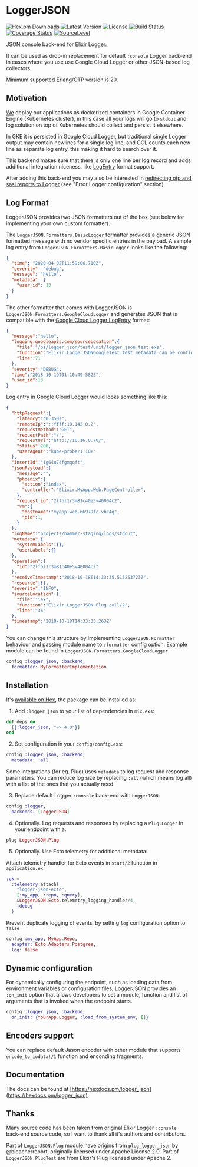 # LoggerJSON

[![Hex.pm Downloads](https://img.shields.io/hexpm/dw/logger_json.svg?maxAge=3600)](https://hex.pm/packages/logger_json) [![Latest Version](https://img.shields.io/hexpm/v/logger_json.svg?maxAge=3600)](https://hex.pm/packages/logger_json) [![License](https://img.shields.io/hexpm/l/logger_json.svg?maxAge=3600)](https://hex.pm/packages/logger_json) [![Build Status](https://travis-ci.org/Nebo15/logger_json.svg?branch=master)](https://travis-ci.org/Nebo15/logger_json) [![Coverage Status](https://coveralls.io/repos/github/Nebo15/logger_json/badge.svg?branch=master)](https://coveralls.io/github/Nebo15/logger_json?branch=master) [![SourceLevel](https://app.sourcelevel.io/github/Nebo15/-/logger_json.svg)](https://app.sourcelevel.io/github/Nebo15/-/logger_json)

JSON console back-end for Elixir Logger.

It can be used as drop-in replacement for default `:console` Logger back-end in cases where you use
use Google Cloud Logger or other JSON-based log collectors.

Minimum supported Erlang/OTP version is 20.

## Motivation

[We](https://github.com/Nebo15) deploy our applications as dockerized containers in Google Container Engine (Kubernetes cluster), in this case all your logs will go to `stdout` and log solution on top of Kubernetes should collect and persist it elsewhere.

In GKE it is persisted in Google Cloud Logger, but traditional single Logger output may contain newlines for a single log line, and GCL counts each new line as separate log entry, this making it hard to search over it.

This backend makes sure that there is only one line per log record and adds additional integration niceness, like [LogEntry](https://cloud.google.com/logging/docs/reference/v2/rest/v2/LogEntry) format support.

After adding this back-end you may also be interested in [redirecting otp and sasl reports to Logger](https://hexdocs.pm/logger/Logger.html#error-logger-configuration) (see "Error Logger configuration" section).

## Log Format

LoggerJSON provides two JSON formatters out of the box (see below for implementing your own custom formatter).

The `LoggerJSON.Formatters.BasicLogger` formatter provides a generic JSON formatted message with no vendor specific entries in the payload. A sample log entry from `LoggerJSON.Formatters.BasicLogger` looks like the following:

```json
{
  "time": "2020-04-02T11:59:06.710Z",
  "severity": "debug",
  "message": "hello",
  "metadata": {
    "user_id": 13
  }
}
```

The other formatter that comes with LoggerJSON is `LoggerJSON.Formatters.GoogleCloudLogger` and generates JSON that is compatible with the
[Google Cloud Logger LogEntry](https://cloud.google.com/logging/docs/reference/v2/rest/v2/LogEntry) format:

  ```json
  {
    "message":"hello",
    "logging.googleapis.com/sourceLocation":{
      "file":"/os/logger_json/test/unit/logger_json_test.exs",
      "function":"Elixir.LoggerJSONGoogleTest.test metadata can be configured/1",
      "line":71
    },
    "severity":"DEBUG",
    "time":"2018-10-19T01:10:49.582Z",
    "user_id":13
  }
  ```

  Log entry in Google Cloud Logger would looks something like this:

  ```json
  {
    "httpRequest":{
      "latency":"0.350s",
      "remoteIp":"::ffff:10.142.0.2",
      "requestMethod":"GET",
      "requestPath":"/",
      "requestUrl":"http://10.16.0.70/",
      "status":200,
      "userAgent":"kube-probe/1.10+"
    },
    "insertId":"1g64u74fgmqqft",
    "jsonPayload":{
      "message":"",
      "phoenix":{
        "action":"index",
        "controller":"Elixir.MyApp.Web.PageController",
      },
      "request_id":"2lfbl1r3m81c40e5v40004c2",
      "vm":{
        "hostname":"myapp-web-66979fc-vbk4q",
        "pid":1,
      }
    },
    "logName":"projects/hammer-staging/logs/stdout",
    "metadata":{
      "systemLabels":{},
      "userLabels":{}
    },
    "operation":{
      "id":"2lfbl1r3m81c40e5v40004c2"
    },
    "receiveTimestamp":"2018-10-18T14:33:35.515253723Z",
    "resource":{},
    "severity":"INFO",
    "sourceLocation":{
      "file":"iex",
      "function":"Elixir.LoggerJSON.Plug.call/2",
      "line":"36"
    },
    "timestamp":"2018-10-18T14:33:33.263Z"
  }
  ```

You can change this structure by implementing `LoggerJSON.Formatter` behaviour and passing module
name to `:formatter` config option. Example module can be found in `LoggerJSON.Formatters.GoogleCloudLogger`.

```ex
config :logger_json, :backend,
  formatter: MyFormatterImplementation
```

## Installation

It's [available on Hex](https://hex.pm/packages/logger_json), the package can be installed as:

  1. Add `:logger_json` to your list of dependencies in `mix.exs`:

  ```ex
  def deps do
    [{:logger_json, "~> 4.0"}]
  end
  ```

  2. Set configuration in your `config/config.exs`:

  ```ex
  config :logger_json, :backend,
    metadata: :all
  ```

  Some integrations (for eg. Plug) uses `metadata` to log request
  and response parameters. You can reduce log size by replacing `:all`
  (which means log all) with a list of the ones that you actually need.

  3. Replace default Logger `:console` back-end with `LoggerJSON`:

  ```ex
  config :logger,
    backends: [LoggerJSON]
  ```

  4. Optionally. Log requests and responses by replacing a `Plug.Logger` in your endpoint with a:

  ```ex
  plug LoggerJSON.Plug
  ```

  5. Optionally. Use Ecto telemetry for additional metadata:

  Attach telemetry handler for Ecto events in `start/2` function in `application.ex`

  ```ex
  :ok =
    :telemetry.attach(
      "logger-json-ecto",
      [:my_app, :repo, :query],
      &LoggerJSON.Ecto.telemetry_logging_handler/4,
      :debug
    )
  ```

  Prevent duplicate logging of events, by setting `log` configuration option to `false`

  ```ex
  config :my_app, MyApp.Repo,
    adapter: Ecto.Adapters.Postgres,
    log: false
  ```

## Dynamic configuration

For dynamically configuring the endpoint, such as loading data
from environment variables or configuration files, LoggerJSON provides
an `:on_init` option that allows developers to set a module, function
and list of arguments that is invoked when the endpoint starts.

```ex
config :logger_json, :backend,
  on_init: {YourApp.Logger, :load_from_system_env, []}
```

## Encoders support

You can replace default Jason encoder with other module that supports `encode_to_iodata!/1` function and
enconding fragments.

## Documentation

The docs can be found at [https://hexdocs.pm/logger_json](https://hexdocs.pm/logger_json)

## Thanks

Many source code has been taken from original Elixir Logger `:console` back-end source code, so I want to thank all it's authors and contributors.

Part of `LoggerJSON.Plug` module have origins from `plug_logger_json` by @bleacherreport,
originally licensed under Apache License 2.0. Part of `LoggerJSON.PlugTest` are from Elixir's Plug licensed under Apache 2.
